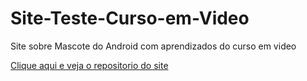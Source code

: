 # Site-Teste-Curso-em-Video
 Site sobre Mascote do Android com aprendizados do curso em video

<a href="https://kauansundays.github.io/Site-Teste-Curso-em-Video/index.html">Clique aqui e veja o repositorio do site</a>
